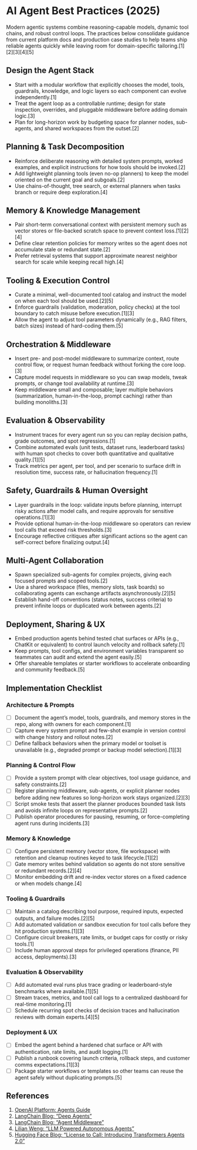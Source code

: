 # AI Agent Best Practices (2025)

Modern agentic systems combine reasoning-capable models, dynamic tool chains, and robust control loops. The practices below consolidate guidance from current platform docs and production case studies to help teams ship reliable agents quickly while leaving room for domain-specific tailoring.[1][2][3][4][5]

## Design the Agent Stack
- Start with a modular workflow that explicitly chooses the model, tools, guardrails, knowledge, and logic layers so each component can evolve independently.[1]
- Treat the agent loop as a controllable runtime; design for state inspection, overrides, and pluggable middleware before adding domain logic.[3]
- Plan for long-horizon work by budgeting space for planner nodes, sub-agents, and shared workspaces from the outset.[2]

## Planning & Task Decomposition
- Reinforce deliberate reasoning with detailed system prompts, worked examples, and explicit instructions for how tools should be invoked.[2]
- Add lightweight planning tools (even no-op planners) to keep the model oriented on the current goal and subgoals.[2]
- Use chains-of-thought, tree search, or external planners when tasks branch or require deep exploration.[4]

## Memory & Knowledge Management
- Pair short-term conversational context with persistent memory such as vector stores or file-backed scratch space to prevent context loss.[1][2][4]
- Define clear retention policies for memory writes so the agent does not accumulate stale or redundant state.[2]
- Prefer retrieval systems that support approximate nearest neighbor search for scale while keeping recall high.[4]

## Tooling & Execution Control
- Curate a minimal, well-documented tool catalog and instruct the model on when each tool should be used.[2][5]
- Enforce guardrails (validation, moderation, policy checks) at the tool boundary to catch misuse before execution.[1][3]
- Allow the agent to adjust tool parameters dynamically (e.g., RAG filters, batch sizes) instead of hard-coding them.[5]

## Orchestration & Middleware
- Insert pre- and post-model middleware to summarize context, route control flow, or request human feedback without forking the core loop.[3]
- Capture model requests in middleware so you can swap models, tweak prompts, or change tool availability at runtime.[3]
- Keep middleware small and composable; layer multiple behaviors (summarization, human-in-the-loop, prompt caching) rather than building monoliths.[3]

## Evaluation & Observability
- Instrument traces for every agent run so you can replay decision paths, grade outcomes, and spot regressions.[1]
- Combine automated evals (unit tests, dataset runs, leaderboard tasks) with human spot checks to cover both quantitative and qualitative quality.[1][5]
- Track metrics per agent, per tool, and per scenario to surface drift in resolution time, success rate, or hallucination frequency.[1]

## Safety, Guardrails & Human Oversight
- Layer guardrails in the loop: validate inputs before planning, interrupt risky actions after model calls, and require approvals for sensitive operations.[1][3]
- Provide optional human-in-the-loop middleware so operators can review tool calls that exceed risk thresholds.[3]
- Encourage reflective critiques after significant actions so the agent can self-correct before finalizing output.[4]

## Multi-Agent Collaboration
- Spawn specialized sub-agents for complex projects, giving each focused prompts and scoped tools.[2]
- Use a shared workspace (files, memory slots, task boards) so collaborating agents can exchange artifacts asynchronously.[2][5]
- Establish hand-off conventions (status notes, success criteria) to prevent infinite loops or duplicated work between agents.[2]

## Deployment, Sharing & UX
- Embed production agents behind tested chat surfaces or APIs (e.g., ChatKit or equivalent) to control launch velocity and rollback safety.[1]
- Keep prompts, tool configs, and environment variables transparent so teammates can audit and extend the agent easily.[5]
- Offer shareable templates or starter workflows to accelerate onboarding and community feedback.[5]

## Implementation Checklist

### Architecture & Prompts
- [ ] Document the agent’s model, tools, guardrails, and memory stores in the repo, along with owners for each component.[1]
- [ ] Capture every system prompt and few-shot example in version control with change history and rollout notes.[2]
- [ ] Define fallback behaviors when the primary model or toolset is unavailable (e.g., degraded prompt or backup model selection).[1][3]

### Planning & Control Flow
- [ ] Provide a system prompt with clear objectives, tool usage guidance, and safety constraints.[2]
- [ ] Register planning middleware, sub-agents, or explicit planner nodes before adding new features so long-horizon work stays organized.[2][3]
- [ ] Script smoke tests that assert the planner produces bounded task lists and avoids infinite loops on representative prompts.[2]
- [ ] Publish operator procedures for pausing, resuming, or force-completing agent runs during incidents.[3]

### Memory & Knowledge
- [ ] Configure persistent memory (vector store, file workspace) with retention and cleanup routines keyed to task lifecycle.[1][2]
- [ ] Gate memory writes behind validation so agents do not store sensitive or redundant records.[2][4]
- [ ] Monitor embedding drift and re-index vector stores on a fixed cadence or when models change.[4]

### Tooling & Guardrails
- [ ] Maintain a catalog describing tool purpose, required inputs, expected outputs, and failure modes.[2][5]
- [ ] Add automated validation or sandbox execution for tool calls before they hit production systems.[1][3]
- [ ] Configure circuit breakers, rate limits, or budget caps for costly or risky tools.[1]
- [ ] Include human approval steps for privileged operations (finance, PII access, deployments).[3]

### Evaluation & Observability
- [ ] Add automated eval runs plus trace grading or leaderboard-style benchmarks where available.[1][5]
- [ ] Stream traces, metrics, and tool call logs to a centralized dashboard for real-time monitoring.[1]
- [ ] Schedule recurring spot checks of decision traces and hallucination reviews with domain experts.[4][5]

### Deployment & UX
- [ ] Embed the agent behind a hardened chat surface or API with authentication, rate limits, and audit logging.[1]
- [ ] Publish a runbook covering launch criteria, rollback steps, and customer comms expectations.[1][3]
- [ ] Package starter workflows or templates so other teams can reuse the agent safely without duplicating prompts.[5]

## References
1. [OpenAI Platform: Agents Guide](https://platform.openai.com/docs/guides/agents)
2. [LangChain Blog: “Deep Agents”](https://blog.langchain.dev/deep-agents/)
3. [LangChain Blog: “Agent Middleware”](https://blog.langchain.dev/agent-middleware/)
4. [Lilian Weng: “LLM Powered Autonomous Agents”](https://lilianweng.github.io/posts/2023-06-23-agent/)
5. [Hugging Face Blog: “License to Call: Introducing Transformers Agents 2.0”](https://huggingface.co/blog/agents)
